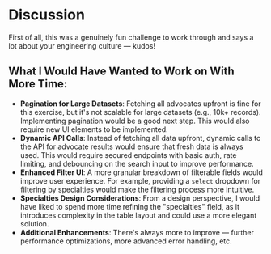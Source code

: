 # **Discussion**

First of all, this was a genuinely fun challenge to work through and says a lot about your engineering culture — kudos!

## **What I Would Have Wanted to Work on With More Time:**

- **Pagination for Large Datasets**: Fetching all advocates upfront is fine for this exercise, but it's not scalable for large datasets (e.g., 10k+ records). Implementing pagination would be a good next step. This would also require new UI elements to be implemented.
- **Dynamic API Calls**: Instead of fetching all data upfront, dynamic calls to the API for advocate results would ensure that fresh data is always used. This would require secured endpoints with basic auth, rate limiting, and debouncing on the search input to improve performance.
- **Enhanced Filter UI**: A more granular breakdown of filterable fields would improve user experience. For example, providing a `select` dropdown for filtering by specialties would make the filtering process more intuitive.
- **Specialties Design Considerations**: From a design perspective, I would have liked to spend more time refining the "specialties" field, as it introduces complexity in the table layout and could use a more elegant solution.
- **Additional Enhancements**: There's always more to improve — further performance optimizations, more advanced error handling, etc.
